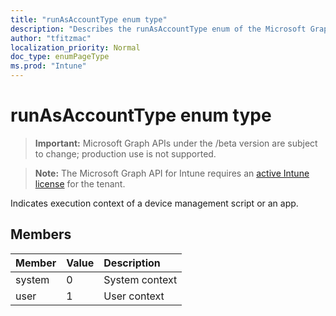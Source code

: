 ```yaml
---
title: "runAsAccountType enum type"
description: "Describes the runAsAccountType enum of the Microsoft Graph API for Intune, which supports multiple workflows."
author: "tfitzmac"
localization_priority: Normal
doc_type: enumPageType
ms.prod: "Intune"
---
```


# runAsAccountType enum type

> **Important:** Microsoft Graph APIs under the /beta version are subject to change; production use is not supported.

> **Note:** The Microsoft Graph API for Intune requires an [active Intune license](https://go.microsoft.com/fwlink/?linkid=839381) for the tenant.

Indicates execution context of a device management script or an app.

## Members
|Member|Value|Description|
|:---|:---|:---|
|system|0|System context|
|user|1|User context|
